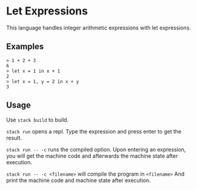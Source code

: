 # Let Expressions

This language handles integer arithmetic expressions
with let expressions.

## Examples

```
> 1 + 2 + 3
6
> let x = 1 in x + 1
2
> let x = 1, y = 2 in x + y
3
```

## Usage

Use `stack build` to build.

`stack run` opens a repl. Type the expression and press enter to get the result.

`stack run -- -c` runs the compiled option. Upon entering an expression,
you will get the machine code and afterwards the machine state
after execution.

`stack run -- -c <filename>` will compile the program in `<filename>`
And print the machine code and machine state after execution.

